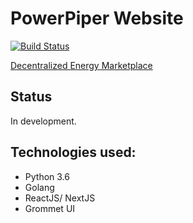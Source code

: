 # PowerPiper Website
[![Build Status](https://travis-ci.org/powerpiper/website.svg?branch=master)](https://travis-ci.org/powerpiper/website)

[Decentralized Energy Marketplace](https://powerpiper.com)

## Status

In development.

## Technologies used:

- Python 3.6
- Golang
- ReactJS/ NextJS
- Grommet UI

